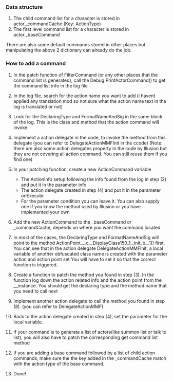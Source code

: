 ### Data structure
1. The child command list for a character is stored in actor._commandCache (Key: ActionType)
2. The first level command list for a character is stored in actor._baseCommand

There are also some default commands stored in other places but manipulating the above 2 dictionary can already do the job.

### How to add a command
1. In the patch function of FilterCommand (or any other places that the command list is generated), call the Debug.PrintActorCommand() to get the command list info in the log file

2. In the log file, search for the action name you want to add (i havent applied any translation mod so not sure what the action name text in the log is translated or not)

3. Look for the DeclaringType and FormatNameAndSig in the same block of the log. This is the class and method that the action command will invoke

4. Implement a action delegate in the code, to invoke the method from this delegate (you can refer to DelegateActionMMFInit in the ccode)
   (Note: there are also some action delegates property in the code by Illusion but they are not covering all action command. You can still reuse them if you find one)

5. In your patching function, create a new ActionCommand variable
    - The ActionInfo setup following the info found from the log in step (2) and put it in the parameter info
    - The action delegate created in step (4) and put it in the parameter onExecute
    - For the parameter condition you can leave it. You can also supply one if you know the method used by Illusion or you have implemented your own

6. Add the new ActionCommand to the _baseCommand or _commandCache, depends on where you want the command located.

7. In most of the cases, the DeclaringType and FormatNameAndSig will point to the method ActionPoint.__c__DisplayClass150_1._Init_b__1() first. 
   You can see that in the action delegate DelegateActionMMFInit, a local variable of another obfuscated class name is created with the parameter action and action point set
   You will have to set it so that the correct function is triggered.
   
8. Create a function to patch the method you found in step (3). In the function log down the action related info and the action point from the __instance. 
   You should get the declaring type and the method name that you need to call next
   
9. Implement another action delegate to call the method you found in step (8). (you can refer to DelegateActionMMF)   
   
10. Back to the action delegate created in step (4), set the parameter for the local variable.

11. If your command is to generate a list of actors(like summon list or talk to list), you will also have to patch the corresponding get command list method

12. If you are adding a base command followed by a list of child action commands, make sure the the key added in the _commandCache match with the action type of the base command.

13. Done!

